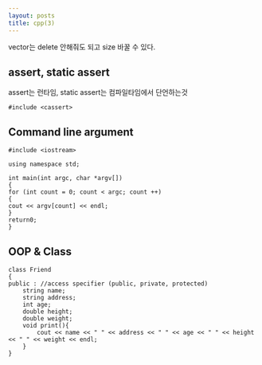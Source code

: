 ```yaml
---
layout: posts
title: cpp(3)
---
```

vector는 delete 안해줘도 되고 size 바꿀 수 있다.

## assert, static assert

assert는 런타임, static assert는 컴파일타임에서 단언하는것
```
#include <cassert>
```

## Command line argument

```
#include <iostream>

using namespace std;

int main(int argc, char *argv[])
{
for (int count = 0; count < argc; count ++)
{
cout << argv[count] << endl;
}
return0;
}
```

## OOP & Class

```
class Friend
{
public : //access specifier (public, private, protected)
	string name;
	string address;
	int age;
	double height;
	double weight;
	void print(){
		cout << name << " " << address << " " << age << " " << height << " " << weight << endl;
	}
}
```

